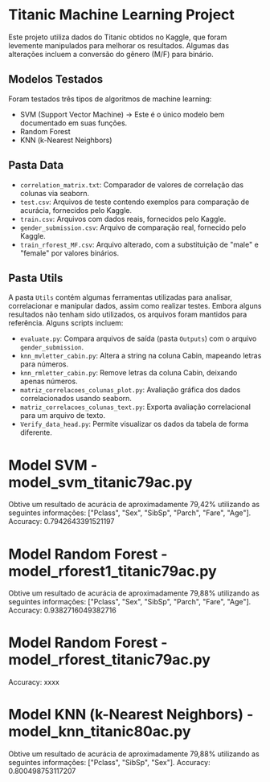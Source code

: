 # Titanic Machine Learning Project

Este projeto utiliza dados do Titanic obtidos no Kaggle, que foram levemente manipulados para melhorar os resultados. Algumas das alterações incluem a conversão do gênero (M/F) para binário.

## Modelos Testados

Foram testados três tipos de algoritmos de machine learning:
- SVM (Support Vector Machine) -> Este é o único modelo bem documentado em suas funções. 
- Random Forest
- KNN (k-Nearest Neighbors)

## Pasta Data

- `correlation_matrix.txt`: Comparador de valores de correlação das colunas via seaborn.
- `test.csv`: Arquivos de teste contendo exemplos para comparação de acurácia, fornecidos pelo Kaggle.
- `train.csv`: Arquivos com dados reais, fornecidos pelo Kaggle.
- `gender_submission.csv`: Arquivo de comparação real, fornecido pelo Kaggle.
- `train_rforest_MF.csv`: Arquivo alterado, com a substituição de "male" e "female" por valores binários.

## Pasta Utils

A pasta `Utils` contém algumas ferramentas utilizadas para analisar, correlacionar e manipular dados, assim como realizar testes. Embora alguns resultados não tenham sido utilizados, os arquivos foram mantidos para referência. Alguns scripts incluem:

- `evaluate.py`: Compara arquivos de saída (pasta `Outputs`) com o arquivo `gender_submission`.
- `knn_mvletter_cabin.py`: Altera a string na coluna Cabin, mapeando letras para números.
- `knn_rmletter_cabin.py`: Remove letras da coluna Cabin, deixando apenas números.
- `matriz_correlacoes_colunas_plot.py`: Avaliação gráfica dos dados correlacionados usando seaborn.
- `matriz_correlacoes_colunas_text.py`: Exporta avaliação correlacional para um arquivo de texto.
- `Verify_data_head.py`: Permite visualizar os dados da tabela de forma diferente.


# Model SVM - model_svm_titanic79ac.py
 Obtive um resultado de acurácia de aproximadamente 79,42% utilizando as seguintes informações: ["Pclass", "Sex", "SibSp", "Parch", "Fare", "Age"].
    Accuracy: 0.7942643391521197


# Model Random Forest - model_rforest1_titanic79ac.py
 Obtive um resultado de acurácia de aproximadamente 79,88% utilizando as seguintes informações: ["Pclass", "Sex", "SibSp", "Parch", "Fare", "Age"].
    Accuracy: 0.9382716049382716

# Model Random Forest - model_rforest_titanic79ac.py
 Accuracy: xxxx

# Model KNN (k-Nearest Neighbors) - model_knn_titanic80ac.py
 Obtive um resultado de acurácia de aproximadamente 79,88% utilizando as seguintes informações: ["Pclass", "SibSp", "Sex"].
    Accuracy: 0.800498753117207

